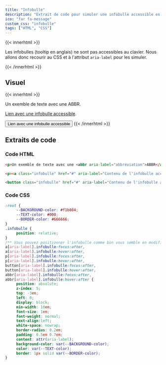 ```yaml
---
title: "Infobulle"
description: "Extrait de code pour simuler une infobulle accessible en utilisant l'attribut aria-label. Vous aurez besoin uniquement de style css."
ico: "far fa-message"
custom_css: "infobulle"
tags: ["HTML", "CSS"]
---
```



{{< innerhtml >}}
<p>Les infobulles (<span lang="en">tooltip</span> en anglais) ne sont pas accessibles au clavier. Nous allons donc recourir au CSS et à l'attribut <code>aria-label</code> pour les simuler.</p>

{{< /innerhtml >}}


## Visuel

{{< innerhtml >}}
<p>Un exemble de texte avec une <abbr class="infobulle" aria-label="abbréviation">ABBR</abbr>.</p>

<p><a class="infobulle" href="#" aria-label="Contenu de l'infobulle accessible avec ARIA.">Lien avec une infobulle accessible</a>.</p>

<button class="infobulle" href="#" aria-label="Contenu de l'infobulle accessible avec ARIA.">Lien avec une infobulle accessible</button>
{{< /innerhtml >}}




## Extraits de code

### Code HTML

```html
<p>Un exemble de texte avec une <abbr aria-label="abbréviation">ABBR</abbr></p>

<p><a class="infobulle" href="#" aria-label="Contenu de l'infobulle accessible avec ARIA.">Lien avec une infobulle accessible</a>.</p>

<button class="infobulle" href="#" aria-label="Contenu de l'infobulle accessible avec ARIA.">Lien avec une infobulle accessible</button>
```



### Code CSS

```css
:root {
     --BACKGROUND-color: #f1b084;
     --TEXT-color: #000;
     --BORDER-color: #666666;
}
.infobulle {
     position: relative;
}
/** Vous pouvez positionner l'infobulle comme bon vous semble en modifiant les valeurs de top et left. */
a[aria-label].infobulle:focus:after,
a[aria-label].infobulle:hover:after,
p[aria-label].infobulle:focus:after,
p[aria-label].infobulle:hover:after,
button[aria-label].infobulle:focus:after,
button[aria-label].infobulle:hover:after,
abbr[aria-label].infobulle:focus:after,
abbr[aria-label].infobulle:hover:after {
     position: absolute;
     z-index: 5;
     top: -3em;
     left: 0;
     display: block;
     min-width: 10em;
     font-size: 1em;
     font-weight: normal;
     text-align:left;
     white-space: nowrap;
     border-radius: 0.2em;
     padding: 0.5em 0.7em;
     content: attr(aria-label);
     background-color: var(--BACKGROUND-color);
     color: var(--TEXT-color);
     border: 1px solid var(--BORDER-color);
}

```


